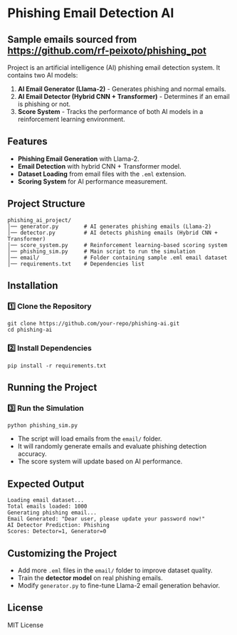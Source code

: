 # Phishing Email Detection AI

## Sample emails sourced from https://github.com/rf-peixoto/phishing_pot

Project is an artificial intelligence (AI) phishing email detection system. It contains two AI models:
1. **AI Email Generator (Llama-2)** - Generates phishing and normal emails.
2. **AI Email Detector (Hybrid CNN + Transformer)** - Determines if an email is phishing or not.
3. **Score System** - Tracks the performance of both AI models in a reinforcement learning environment.

## Features
- **Phishing Email Generation** with Llama-2.
- **Email Detection** with hybrid CNN + Transformer model.
- **Dataset Loading** from email files with the `.eml` extension.
- **Scoring System** for AI performance measurement.

## Project Structure
```
phishing_ai_project/
│── generator.py        # AI generates phishing emails (Llama-2)
│── detector.py         # AI detects phishing emails (Hybrid CNN + Transformer)
│── score_system.py     # Reinforcement learning-based scoring system
│── phishing_sim.py     # Main script to run the simulation
│── email/              # Folder containing sample .eml email dataset
│── requirements.txt    # Dependencies list
```

## Installation
### 1️⃣ Clone the Repository
```
git clone https://github.com/your-repo/phishing-ai.git
cd phishing-ai
```

### 2️⃣ Install Dependencies
```
pip install -r requirements.txt
```

## Running the Project
### 3️⃣ Run the Simulation
```
python phishing_sim.py
```
- The script will load emails from the `email/` folder.
- It will randomly generate emails and evaluate phishing detection accuracy.
- The score system will update based on AI performance.

## Expected Output
```
Loading email dataset...
Total emails loaded: 1000
Generating phishing email...
Email Generated: "Dear user, please update your password now!"
AI Detector Prediction: Phishing
Scores: Detector=1, Generator=0
```

## Customizing the Project
- Add more `.eml` files in the `email/` folder to improve dataset quality.
- Train the **detector model** on real phishing emails.
- Modify `generator.py` to fine-tune Llama-2 email generation behavior.

## License
MIT License



